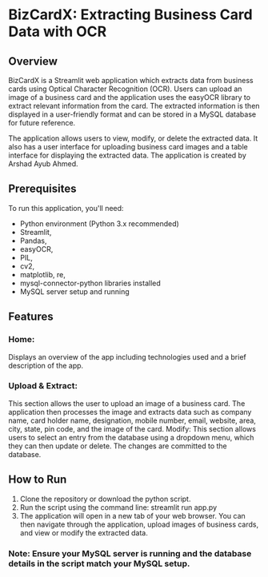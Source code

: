 # BizCardX: Extracting Business Card Data with OCR

## Overview
BizCardX is a Streamlit web application which extracts data from business cards using Optical Character Recognition (OCR). Users can upload an image of a business card and the application uses the easyOCR library to extract relevant information from the card. The extracted information is then displayed in a user-friendly format and can be stored in a MySQL database for future reference.

The application allows users to view, modify, or delete the extracted data. It also has a user interface for uploading business card images and a table interface for displaying the extracted data. The application is created by Arshad Ayub Ahmed.

## Prerequisites
To run this application, you'll need:

- Python environment (Python 3.x recommended)
- Streamlit, 
- Pandas, 
- easyOCR, 
- PIL, 
- cv2, 
- matplotlib, re, 
- mysql-connector-python libraries installed
- MySQL server setup and running

## Features
### Home: 
Displays an overview of the app including technologies used and a brief description of the app.

### Upload & Extract: 
This section allows the user to upload an image of a business card. The application then processes the image and extracts data such as company name, card holder name, designation, mobile number, email, website, area, city, state, pin code, and the image of the card.
Modify: This section allows users to select an entry from the database using a dropdown menu, which they can then update or delete. The changes are committed to the database.

## How to Run
1. Clone the repository or download the python script.
2. Run the script using the command line: streamlit run app.py
3. The application will open in a new tab of your web browser. You can then navigate through the application, upload images of business cards, and view or modify the extracted data.
### Note: Ensure your MySQL server is running and the database details in the script match your MySQL setup.
